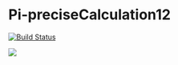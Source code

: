 # Pi-preciseCalculation12

[![Build Status](http://ec2-51-20-196-254.eu-north-1.compute.amazonaws.com/buildStatus/icon?job=PI-preciseCalculation)](http://ec2-51-20-196-254.eu-north-1.compute.amazonaws.com/job/PI-preciseCalculation/)


<a href='http://ec2-51-20-196-254.eu-north-1.compute.amazonaws.com/job/PI-preciseCalculation/'><img src='http://ec2-51-20-196-254.eu-north-1.compute.amazonaws.com/buildStatus/icon?job=PI-preciseCalculation'></a>


